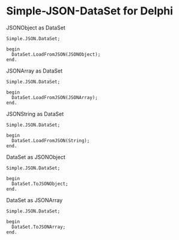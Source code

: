 # Simple-JSON-DataSet for Delphi
JSONObject as DataSet


```delphi
Simple.JSON.DataSet;

begin
  DataSet.LoadFromJSON(JSONObject);    
end.
```
JSONArray as DataSet


```delphi
Simple.JSON.DataSet;

begin
  DataSet.LoadFromJSON(JSONArray);
end.
```
JSONString as DataSet


```delphi
Simple.JSON.DataSet;

begin
  DataSet.LoadFromJSON(String);
end.
```

DataSet as JSONObject


```delphi
Simple.JSON.DataSet;

begin
  DataSet.ToJSONObject;
end.
```
DataSet as JSONArray


```delphi
Simple.JSON.DataSet;

begin
  DataSet.ToJSONArray;
end.
```

